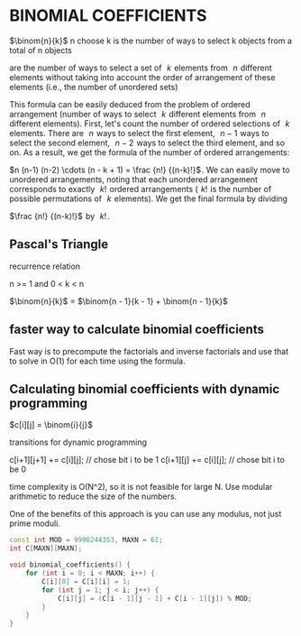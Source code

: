 # BINOMIAL COEFFICIENTS

$\binom{n}{k}$
n choose k is the number of ways to select k objects from a total of n objects

are the number of ways to select a set of  
$k$  elements from  
$n$  different elements without taking into account the order of arrangement of these elements (i.e., the number of unordered sets)

This formula can be easily deduced from the problem of ordered arrangement (number of ways to select  
$k$  different elements from  
$n$  different elements). First, let's count the number of ordered selections of  
$k$  elements. There are  
$n$  ways to select the first element,  
$n-1$  ways to select the second element,  
$n-2$  ways to select the third element, and so on. As a result, we get the formula of the number of ordered arrangements:  
 
 
$n (n-1) (n-2) \cdots (n - k + 1) = \frac {n!} {(n-k)!}$ . We can easily move to unordered arrangements, noting that each unordered arrangement corresponds to exactly  
$k!$  ordered arrangements ( 
$k!$  is the number of possible permutations of  
$k$  elements). We get the final formula by dividing  
 
 
$\frac {n!} {(n-k)!}$  by  
$k!$ .

## Pascal's Triangle

recurrence relation

n >= 1 and 0 < k < n

$\binom{n}{k}$ = $\binom{n - 1}{k - 1} + \binom{n - 1}{k}$

## faster way to calculate binomial coefficients

Fast way is to precompute the factorials and inverse factorials and use that to solve in O(1) for each time using the formula. 

## Calculating binomial coefficients with dynamic programming

$c[i][j] = \binom{i}{j}$

transitions for dynamic programming

c[i+1][j+1] += c[i][j]; // chose bit i to be 1
c[i+1][j]   += c[i][j]; // chose bit i to be 0

time complexity is O(N^2), so it is not feasible for large N.
Use modular arithmetic to reduce the size of the numbers.

One of the benefits of this approach is you can use any modulus, not just prime moduli. 

```cpp
const int MOD = 9998244353, MAXN = 61;
int C[MAXN][MAXN];

void binomial_coefficients() {
    for (int i = 0; i < MAXN; i++) {
        C[i][0] = C[i][i] = 1;
        for (int j = 1; j < i; j++) {
            C[i][j] = (C[i - 1][j - 1] + C[i - 1][j]) % MOD;
        }
    }
}
```




